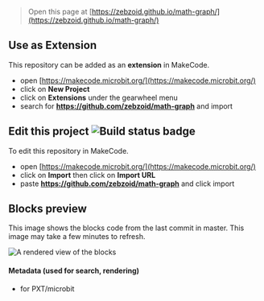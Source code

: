 
> Open this page at [https://zebzoid.github.io/math-graph/](https://zebzoid.github.io/math-graph/)

## Use as Extension

This repository can be added as an **extension** in MakeCode.

* open [https://makecode.microbit.org/](https://makecode.microbit.org/)
* click on **New Project**
* click on **Extensions** under the gearwheel menu
* search for **https://github.com/zebzoid/math-graph** and import

## Edit this project ![Build status badge](https://github.com/zebzoid/math-graph/workflows/MakeCode/badge.svg)

To edit this repository in MakeCode.

* open [https://makecode.microbit.org/](https://makecode.microbit.org/)
* click on **Import** then click on **Import URL**
* paste **https://github.com/zebzoid/math-graph** and click import

## Blocks preview

This image shows the blocks code from the last commit in master.
This image may take a few minutes to refresh.

![A rendered view of the blocks](https://github.com/zebzoid/math-graph/raw/master/.github/makecode/blocks.png)

#### Metadata (used for search, rendering)

* for PXT/microbit
<script src="https://makecode.com/gh-pages-embed.js"></script><script>makeCodeRender("{{ site.makecode.home_url }}", "{{ site.github.owner_name }}/{{ site.github.repository_name }}");</script>
